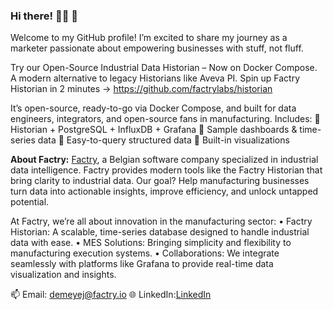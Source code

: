 ### Hi there! 👨‍💻 👋

Welcome to my GitHub profile! I’m excited to share my journey as a marketer passionate about empowering businesses with stuff, not fluff.

Try our Open-Source Industrial Data Historian – Now on Docker Compose. A modern alternative to legacy Historians like Aveva PI.
Spin up Factry Historian in 2 minutes → https://github.com/factrylabs/historian

It’s open-source, ready-to-go via Docker Compose, and built for data engineers, integrators, and open-source fans in manufacturing.
Includes:
🔹 Historian + PostgreSQL + InfluxDB + Grafana
🔹 Sample dashboards & time-series data
🔹 Easy-to-query structured data
🔹 Built-in visualizations

**About Factry:**
[Factry](https://www.factry.io?utm_source=GitHub&utm_medium=profile+page&utm_campaign=evergreen&utm_id=GithubJente), a Belgian software company specialized in industrial data intelligence. Factry provides modern tools like the Factry Historian that bring clarity to industrial data. Our goal? Help manufacturing businesses turn data into actionable insights, improve efficiency, and unlock untapped potential.

At Factry, we’re all about innovation in the manufacturing sector:
	• Factry Historian: A scalable, time-series database designed to handle industrial data with ease.
	• MES Solutions: Bringing simplicity and flexibility to manufacturing execution systems.
	• Collaborations: We integrate seamlessly with platforms like Grafana to provide real-time data visualization and insights.

📫 Email: demeyej@factry.io
🌐 LinkedIn:[LinkedIn](https://www.linkedin.com/in/jentedemeyer/)
